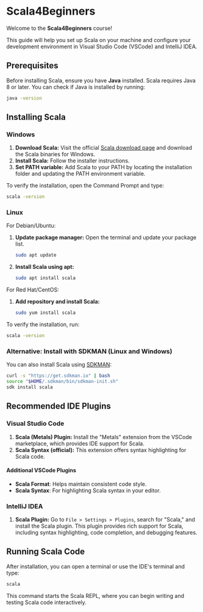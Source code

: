 
# Scala4Beginners

Welcome to the **Scala4Beginners** course! 

This guide will help you set up Scala on your machine and configure your development environment in Visual Studio Code (VSCode) and IntelliJ IDEA.

## Prerequisites

Before installing Scala, ensure you have **Java** installed. Scala requires Java 8 or later. You can check if Java is installed by running:

```bash
java -version
```

## Installing Scala

### Windows

1. **Download Scala:** Visit the official [Scala download page](https://www.scala-lang.org/download/) and download the Scala binaries for Windows.
2. **Install Scala:** Follow the installer instructions.
3. **Set PATH variable:** Add Scala to your PATH by locating the installation folder and updating the PATH environment variable.

To verify the installation, open the Command Prompt and type:

```bash
scala -version
```

### Linux

For Debian/Ubuntu:

1. **Update package manager:** Open the terminal and update your package list.

   ```bash
   sudo apt update
   ```

2. **Install Scala using apt:**

   ```bash
   sudo apt install scala
   ```

For Red Hat/CentOS:

1. **Add repository and install Scala:**

   ```bash
   sudo yum install scala
   ```

To verify the installation, run:

```bash
scala -version
```

### Alternative: Install with SDKMAN (Linux and Windows)

You can also install Scala using [SDKMAN](https://sdkman.io/):

```bash
curl -s "https://get.sdkman.io" | bash
source "$HOME/.sdkman/bin/sdkman-init.sh"
sdk install scala
```

## Recommended IDE Plugins

### Visual Studio Code

1. **Scala (Metals) Plugin:** Install the "Metals" extension from the VSCode marketplace, which provides IDE support for Scala.
2. **Scala Syntax (official):** This extension offers syntax highlighting for Scala code.

#### Additional VSCode Plugins

- **Scala Format**: Helps maintain consistent code style.
- **Scala Syntax**: For highlighting Scala syntax in your editor.

### IntelliJ IDEA

1. **Scala Plugin:** Go to `File > Settings > Plugins`, search for "Scala," and install the Scala plugin. This plugin provides rich support for Scala, including syntax highlighting, code completion, and debugging features.

## Running Scala Code

After installation, you can open a terminal or use the IDE's terminal and type:

```bash
scala
```

This command starts the Scala REPL, where you can begin writing and testing Scala code interactively.


